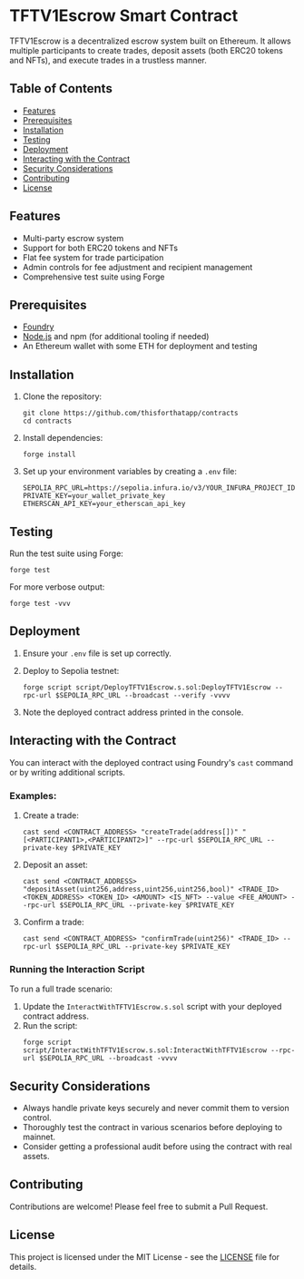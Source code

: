 # TFTV1Escrow Smart Contract

TFTV1Escrow is a decentralized escrow system built on Ethereum. It allows multiple participants to create trades, deposit assets (both ERC20 tokens and NFTs), and execute trades in a trustless manner.

## Table of Contents

- [Features](#features)
- [Prerequisites](#prerequisites)
- [Installation](#installation)
- [Testing](#testing)
- [Deployment](#deployment)
- [Interacting with the Contract](#interacting-with-the-contract)
- [Security Considerations](#security-considerations)
- [Contributing](#contributing)
- [License](#license)

## Features

- Multi-party escrow system
- Support for both ERC20 tokens and NFTs
- Flat fee system for trade participation
- Admin controls for fee adjustment and recipient management
- Comprehensive test suite using Forge

## Prerequisites

- [Foundry](https://book.getfoundry.sh/getting-started/installation.html)
- [Node.js](https://nodejs.org/) and npm (for additional tooling if needed)
- An Ethereum wallet with some ETH for deployment and testing

## Installation

1. Clone the repository:

   ```
   git clone https://github.com/thisforthatapp/contracts
   cd contracts
   ```

2. Install dependencies:

   ```
   forge install
   ```

3. Set up your environment variables by creating a `.env` file:
   ```
   SEPOLIA_RPC_URL=https://sepolia.infura.io/v3/YOUR_INFURA_PROJECT_ID
   PRIVATE_KEY=your_wallet_private_key
   ETHERSCAN_API_KEY=your_etherscan_api_key
   ```

## Testing

Run the test suite using Forge:

```
forge test
```

For more verbose output:

```
forge test -vvv
```

## Deployment

1. Ensure your `.env` file is set up correctly.

2. Deploy to Sepolia testnet:

   ```
   forge script script/DeployTFTV1Escrow.s.sol:DeployTFTV1Escrow --rpc-url $SEPOLIA_RPC_URL --broadcast --verify -vvvv
   ```

3. Note the deployed contract address printed in the console.

## Interacting with the Contract

You can interact with the deployed contract using Foundry's `cast` command or by writing additional scripts.

### Examples:

1. Create a trade:

   ```
   cast send <CONTRACT_ADDRESS> "createTrade(address[])" "[<PARTICIPANT1>,<PARTICIPANT2>]" --rpc-url $SEPOLIA_RPC_URL --private-key $PRIVATE_KEY
   ```

2. Deposit an asset:

   ```
   cast send <CONTRACT_ADDRESS> "depositAsset(uint256,address,uint256,uint256,bool)" <TRADE_ID> <TOKEN_ADDRESS> <TOKEN_ID> <AMOUNT> <IS_NFT> --value <FEE_AMOUNT> --rpc-url $SEPOLIA_RPC_URL --private-key $PRIVATE_KEY
   ```

3. Confirm a trade:
   ```
   cast send <CONTRACT_ADDRESS> "confirmTrade(uint256)" <TRADE_ID> --rpc-url $SEPOLIA_RPC_URL --private-key $PRIVATE_KEY
   ```

### Running the Interaction Script

To run a full trade scenario:

1. Update the `InteractWithTFTV1Escrow.s.sol` script with your deployed contract address.
2. Run the script:
   ```
   forge script script/InteractWithTFTV1Escrow.s.sol:InteractWithTFTV1Escrow --rpc-url $SEPOLIA_RPC_URL --broadcast -vvvv
   ```

## Security Considerations

- Always handle private keys securely and never commit them to version control.
- Thoroughly test the contract in various scenarios before deploying to mainnet.
- Consider getting a professional audit before using the contract with real assets.

## Contributing

Contributions are welcome! Please feel free to submit a Pull Request.

## License

This project is licensed under the MIT License - see the [LICENSE](LICENSE) file for details.
